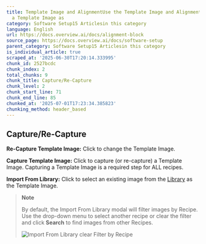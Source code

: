 ```yaml
---
title: Template Image and AlignmentUse the Template Image and Alignment page to capture
  a Template Image as
category: Software Setup15 Articlesin this category
language: English
url: https://docs.overview.ai/docs/alignment-block
source_page: https://docs.overview.ai/docs/software-setup
parent_category: Software Setup15 Articlesin this category
is_individual_article: true
scraped_at: '2025-06-30T17:20:14.333995'
chunk_id: 2527bcdc
chunk_index: 2
total_chunks: 9
chunk_title: Capture/Re-Capture
chunk_level: 2
chunk_start_line: 71
chunk_end_line: 85
chunked_at: '2025-07-01T17:23:34.385823'
chunking_method: header_based
---
```


## Capture/Re-Capture

**Re-Capture Template Image:** Click to change the Template Image.

**Capture Template Image:** Click to capture \(or re-capture\) a Template Image. Capturing a Template Image is a required step for ALL recipes.

**Import From Library:** Click to select an existing image from the [Library](/docs/library) as the Template Image.

> **Note**
> 
> By default, the Import From Library modal will filter images by Recipe. Use the drop-down menu to select another recipe or clear the filter and click **Search** to find images from other Recipes.
> 
> ![Import From Library clear Filter by Recipe](https://cdn.document360.io/863daf20-40fe-49e9-9c91-e3c6cfba55d1/Images/Documentation/Import%20From%20Library%20clear%20Filter%20by%20Recipe.png)
